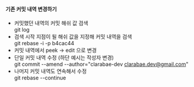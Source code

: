 #### 기존 커밋 내역 변경하기
- 커밋했던 내역의 커밋 해쉬 값 검색  
git log  
- 검색 시작 지점이 될 해쉬 값을 지정해 커밋 내역을 검색  
git rebase -i -p b4cac44  
- 커밋 내역에서 peek -> edit 으로 변경  
- 단일 커밋 내역 수정 (하단 예시는 작성자 변경)  
git commit --amend --author="clarabae-dev <clarabae.dev@gmail.com>"  
- 나머지 커밋 내역도 연속해서 수정  
git rebase --continue  
